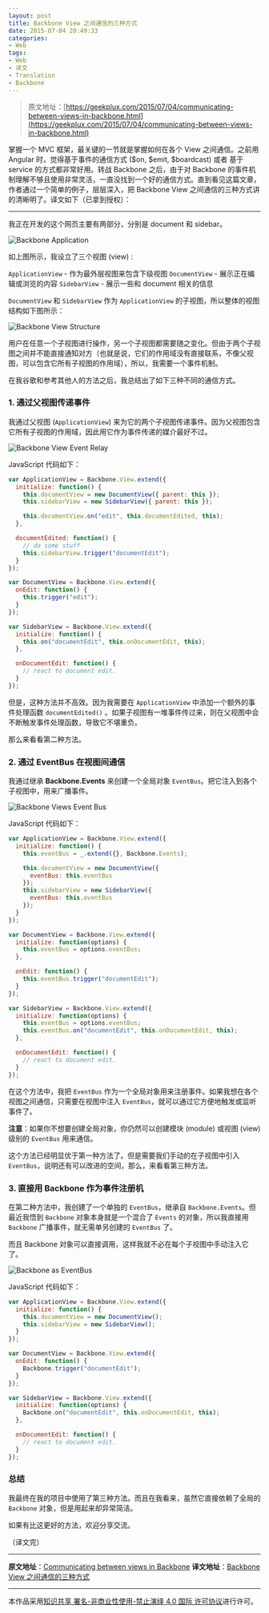 ```yaml
---
layout: post
title: Backbone View 之间通信的三种方式
date: 2015-07-04 20:49:33
categories:
- Web
tags:
- Web
- 译文
- Translation
- Backbone
---
```


> 原文地址：[https://geekplux.com/2015/07/04/communicating-between-views-in-backbone.html](https://geekplux.com/2015/07/04/communicating-between-views-in-backbone.html)

掌握一个 MVC 框架，最关键的一节就是掌握如何在各个 View 之间通信。之前用 Angular 时，觉得基于事件的通信方式 ($on, $emit, $boardcast) 或者 基于 service 的方式都非常好用。转战 Backbone 之后，由于对 Backbone 的事件机制理解不够且使用非常灵活，一直没找到一个好的通信方式。直到看见这篇文章，作者通过一个简单的例子，层层深入，把 Backbone View 之间通信的三种方式讲的清晰明了。译文如下（已拿到授权）：

---

我正在开发的这个网页主要有两部分，分别是 document 和 sidebar。

![Backbone Application](https://geekpluxblog.oss-cn-hongkong.aliyuncs.com/backbone-application.png)

如上图所示，我设立了三个视图 (view) :

`ApplicationView` - 作为最外层视图来包含下级视图
`DocumentView` - 展示正在编辑或浏览的内容
`SidebarView` - 展示一些和 document 相关的信息

`DocumentView` 和 `SidebarView` 作为 `ApplicationView` 的子视图，所以整体的视图结构如下图所示：

![Backbone View Structure](https://geekpluxblog.oss-cn-hongkong.aliyuncs.com/backbone-view-structure.png)

用户在任意一个子视图进行操作，另一个子视图都需要随之变化。但由于两个子视图之间并不能直接通知对方（也就是说，它们的作用域没有直接联系，不像父视图，可以包含它所有子视图的作用域），所以，我需要一个事件机制。

在我谷歌和参考其他人的方法之后，我总结出了如下三种不同的通信方式。

<!-- more -->

### 1. 通过父视图传递事件

我通过父视图 (`ApplicationView`) 来为它的两个子视图传递事件。因为父视图包含它所有子视图的作用域，因此用它作为事件传递的媒介最好不过。

![Backbone View Event Relay](https://geekpluxblog.oss-cn-hongkong.aliyuncs.com/backbone-view-event-relay.png)

JavaScript 代码如下：

```javascript
var ApplicationView = Backbone.View.extend({
  initialize: function() {
    this.documentView = new DocumentView({ parent: this });
    this.sidebarView = new SidebarView({ parent: this });

    this.documentView.on("edit", this.documentEdited, this);
  },

  documentEdited: function() {
    // do some stuff
    this.sidebarView.trigger("documentEdit");
  }
});

var DocumentView = Backbone.View.extend({
  onEdit: function() {
    this.trigger("edit");
  }
});

var SidebarView = Backbone.View.extend({
  initialize: function() {
    this.on("documentEdit", this.onDocumentEdit, this);
  },

  onDocumentEdit: function() {
    // react to document edit.
  }
});
```

但是，这种方法并不高效。因为我需要在 `ApplicationView` 中添加一个额外的事件处理函数 `documentEdited()` 。如果子视图有一堆事件传过来，则在父视图中会不断触发事件处理函数，导致它不堪重负。

那么来看看第二种方法。

### 2. 通过 EventBus 在视图间通信

我通过继承 **Backbone.Events** 来创建一个全局对象 `EventBus`。把它注入到各个子视图中，用来广播事件。

![Backbone Views Event Bus](https://geekpluxblog.oss-cn-hongkong.aliyuncs.com/backbone-views-event-bus.png)

JavaScript 代码如下：

```javascript
var ApplicationView = Backbone.View.extend({
  initialize: function() {
    this.eventBus = _.extend({}, Backbone.Events);

    this.documentView = new DocumentView({
      eventBus: this.eventBus
    });
    this.sidebarView = new SidebarView({
      eventBus: this.eventBus
    });
  }
});

var DocumentView = Backbone.View.extend({
  initialize: function(options) {
    this.eventBus = options.eventBus;
  },

  onEdit: function() {
    this.eventBus.trigger("documentEdit");
  }
});

var SidebarView = Backbone.View.extend({
  initialize: function(options) {
    this.eventBus = options.eventBus;
    this.eventBus.on("documentEdit", this.onDocumentEdit, this);
  },

  onDocumentEdit: function() {
    // react to document edit.
  }
});
```

在这个方法中，我把 `EventBus` 作为一个全局对象用来注册事件。如果我想在各个视图之间通信，只需要在视图中注入 `EventBus`，就可以通过它方便地触发或监听事件了。

**注意**：如果你不想要创建全局对象，你仍然可以创建模块 (module) 或视图 (view) 级别的 `EventBus` 用来通信。

这个方法已经明显优于第一种方法了。但是需要我们手动的在子视图中引入 `EventBus`，说明还有可以改进的空间，那么，来看看第三种方法。

### 3. 直接用 Backbone 作为事件注册机

在第二种方法中，我创建了一个单独的 `EventBus`，继承自 `Backbone.Events`。但最近我悟到 `Backbone` 对象本身就是一个混合了 `Events` 的对象，所以我直接用 `Backbone` 广播事件，就无需单另创建的 `EventBus` 了。

而且 Backbone 对象可以直接调用，这样我就不必在每个子视图中手动注入它了。

![Backbone as EventBus](https://geekpluxblog.oss-cn-hongkong.aliyuncs.com/backbone-views-backbone-event-bus.png)

JavaScript 代码如下：

```javascript
var ApplicationView = Backbone.View.extend({
  initialize: function() {
    this.documentView = new DocumentView();
    this.sidebarView = new SidebarView();
  }
});

var DocumentView = Backbone.View.extend({
  onEdit: function() {
    Backbone.trigger("documentEdit");
  }
});

var SidebarView = Backbone.View.extend({
  initialize: function(options) {
    Backbone.on("documentEdit", this.onDocumentEdit, this);
  },

  onDocumentEdit: function() {
    // react to document edit.
  }
});
```

### 总结

我最终在我的项目中使用了第三种方法。而且在我看来，虽然它直接依赖了全局的 `Backbone` 对象，但是用起来却异常简洁。

如果有比这更好的方法，欢迎分享交流。

（译文完）

---

**原文地址**：[Communicating between views in Backbone](http://veerasundar.com/blog/2013/04/communicating-between-views-in-backbone/)
**译文地址**：[Backbone View 之间通信的三种方式](http://www.geekplux.com/2015/07/04/communicating-between-views-in-backbone.html)

---

本作品采用[知识共享 署名-非商业性使用-禁止演绎 4.0 国际 许可协议](http://creativecommons.org/licenses/by-nc-nd/4.0/)进行许可。
